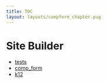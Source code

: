 ```yaml
---
title: TOC
layout: layouts/compform_chapter.pug
---
```



# Site Builder

- [tests](tests)
- [comp_form](comp_form)
- [k12](k12)


